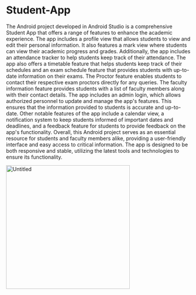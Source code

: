 # Student-App

The Android project developed in Android Studio is a comprehensive Student App that offers a range of features to enhance the academic experience. The app includes a profile view that allows students to view and edit their personal information. It also features a mark view where students can view their academic progress and grades. Additionally, the app includes an attendance tracker to help students keep track of their attendance.
The app also offers a timetable feature that helps students keep track of their schedules and an exam schedule feature that provides students with up-to-date information on their exams. The Proctor feature enables students to contact their respective exam proctors directly for any queries. The faculty information feature provides students with a list of faculty members along with their contact details.
The app includes an admin login, which allows authorized personnel to update and manage the app's features.
 This ensures that the information provided to students is accurate and up-to-date. Other notable features of the app include a calendar view, a notification system to keep students informed of important dates and deadlines, and a feedback feature for students to provide feedback on the app's functionality.
Overall, this Android project serves as an essential resource for students and faculty members alike, providing a user-friendly interface and easy access to critical information. The app is designed to be both responsive and stable, utilizing the latest tools and technologies to ensure its functionality.

<img width="338" alt="Untitled" src="https://github.com/sathishkumar0909/Student-App/assets/89453856/519696dc-c0f7-4ab0-98a5-711176ca52ab">
